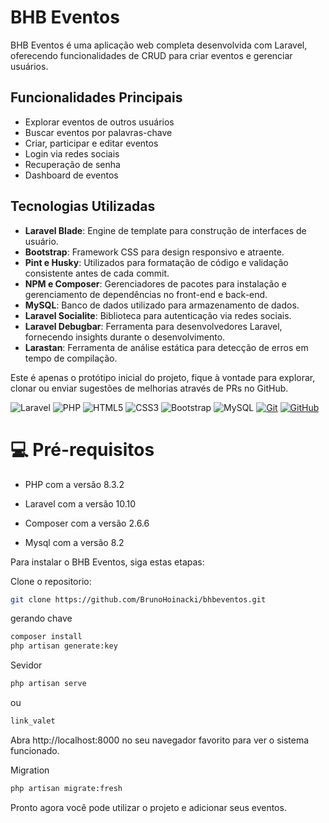 # BHB Eventos

BHB Eventos é uma aplicação web completa desenvolvida com Laravel, oferecendo funcionalidades de CRUD para criar eventos e gerenciar usuários.

## Funcionalidades Principais
- Explorar eventos de outros usuários
- Buscar eventos por palavras-chave
- Criar, participar e editar eventos
- Login via redes sociais
- Recuperação de senha
- Dashboard de eventos

## Tecnologias Utilizadas
- **Laravel Blade**: Engine de template para construção de interfaces de usuário.
- **Bootstrap**: Framework CSS para design responsivo e atraente.
- **Pint e Husky**: Utilizados para formatação de código e validação consistente antes de cada commit.
- **NPM e Composer**: Gerenciadores de pacotes para instalação e gerenciamento de dependências no front-end e back-end.
- **MySQL**: Banco de dados utilizado para armazenamento de dados.
- **Laravel Socialite**: Biblioteca para autenticação via redes sociais.
- **Laravel Debugbar**: Ferramenta para desenvolvedores Laravel, fornecendo insights durante o desenvolvimento.
- **Larastan**: Ferramenta de análise estática para detecção de erros em tempo de compilação.

Este é apenas o protótipo inicial do projeto, fique à vontade para explorar, clonar ou enviar sugestões de melhorias através de PRs no GitHub.

![Laravel](https://img.shields.io/badge/laravel-%23FF2D20.svg?style=for-the-badge&logo=laravel&logoColor=white)
![PHP](https://img.shields.io/badge/php-%23777BB4.svg?style=for-the-badge&logo=php&logoColor=white)
![HTML5](https://img.shields.io/badge/html5-%23E34F26.svg?style=for-the-badge&logo=html5&logoColor=white)
![CSS3](https://img.shields.io/badge/css3-%231572B6.svg?style=for-the-badge&logo=css3&logoColor=white)
![Bootstrap](https://img.shields.io/badge/bootstrap-%23563D7C.svg?style=for-the-badge&logo=bootstrap&logoColor=white)
![MySQL](https://img.shields.io/badge/mysql-%2300f.svg?style=for-the-badge&logo=mysql&logoColor=white)
<a href="https://git-scm.com/" target="_blank"><img src="https://img.shields.io/badge/Git-F05032?style=for-the-badge&logo=git&logoColor=white" alt="Git"></a>
<a href="https://github.com/" target="_blank"><img src="https://img.shields.io/badge/GitHub-181717?style=for-the-badge&logo=github&logoColor=white" alt="GitHub"></a>

# 💻 Pré-requisitos
- PHP com a versão 8.3.2

- Laravel com a versão 10.10

- Composer com a versão 2.6.6

- Mysql com a versão 8.2

Para instalar o BHB Eventos, siga estas etapas:

Clone o repositorio:
```bash
git clone https://github.com/BrunoHoinacki/bhbeventos.git
```

gerando chave
```bash
composer install
php artisan generate:key
```

Sevidor
```bash
php artisan serve
```
ou
```bash
link_valet
```
Abra http://localhost:8000 no seu navegador favorito para ver o sistema funcionado.

Migration
```bash
php artisan migrate:fresh
```

Pronto agora você pode utilizar o projeto e adicionar seus eventos.
